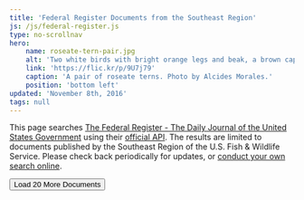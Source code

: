 ```yaml
---
title: 'Federal Register Documents from the Southeast Region'
js: /js/federal-register.js
type: no-scrollnav
hero:
    name: roseate-tern-pair.jpg
    alt: 'Two white birds with bright orange legs and beak, a brown cap and grey feathers on their wings.'
    link: 'https://flic.kr/p/9U7j79'
    caption: 'A pair of roseate terns. Photo by Alcides Morales.'
    position: 'bottom left'
updated: 'November 8th, 2016'
tags: null
---
```


This page searches [The Federal Register - The Daily Journal of the United States Government](https://www.federalregister.gov) using their [official API](https://www.federalregister.gov/blog/learn/developers).  The results are limited to documents published by the Southeast Region of the U.S. Fish &amp; Wildlife Service.  Please check back periodically for updates, or [conduct your own search online](https://www.federalregister.gov/articles/search?).

<ul class="register-list"></ul>
<button id="load-more-fr-docs">Load 20 More Documents</button>
